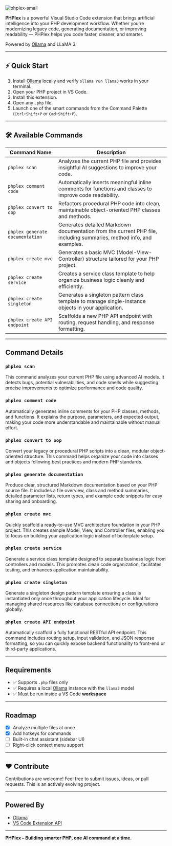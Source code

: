 ![phplex-small](https://github.com/user-attachments/assets/0d315e3a-f354-4c3f-bcc9-894a16ee624c)

**PHPlex** is a powerful Visual Studio Code extension that brings artificial intelligence into your PHP development workflow. Whether you're modernizing legacy code, generating documentation, or improving readability — PHPlex helps you code faster, cleaner, and smarter.

Powered by [Ollama](https://ollama.com) and LLaMA 3.

---

## ⚡ Quick Start

1. Install [Ollama](https://ollama.com) locally and verify `ollama run llama3` works in your terminal.
2. Open your PHP project in VS Code.
3. Install this extension.
4. Open any `.php` file.
5. Launch one of the smart commands from the Command Palette (`Ctrl+Shift+P` or `Cmd+Shift+P`).

---

## 🛠 Available Commands

| Command Name                 | Description                                                        |
|-----------------------------|--------------------------------------------------------------------|
| `phplex scan`               | Analyzes the current PHP file and provides insightful AI suggestions to improve your code. |
| `phplex comment code`       | Automatically inserts meaningful inline comments for functions and classes to improve code readability. |
| `phplex convert to oop`     | Refactors procedural PHP code into clean, maintainable object-oriented PHP classes and methods. |
| `phplex generate documentation` | Generates detailed Markdown documentation from the current PHP file, including summaries, method info, and examples. |
| `phplex create mvc`         | Generates a basic MVC (Model-View-Controller) structure tailored for your PHP project. |
| `phplex create service`     | Creates a service class template to help organize business logic cleanly and efficiently. |
| `phplex create singleton`   | Generates a singleton pattern class template to manage single-instance objects in your application. |
| `phplex create API endpoint`| Scaffolds a new PHP API endpoint with routing, request handling, and response formatting. |


---

##  Command Details

### `phplex scan`  
This command analyzes your current PHP file using advanced AI models. It detects bugs, potential vulnerabilities, and code smells while suggesting precise improvements to optimize performance and code quality.

### `phplex comment code`  
Automatically generates inline comments for your PHP classes, methods, and functions. It explains the purpose, parameters, and expected output, making your code more understandable and maintainable without manual effort.

### `phplex convert to oop`  
Convert your legacy or procedural PHP scripts into a clean, modular object-oriented structure. This command helps organize your code into classes and objects following best practices and modern PHP standards.

### `phplex generate documentation`  
Produce clear, structured Markdown documentation based on your PHP source file. It includes a file overview, class and method summaries, detailed parameter lists, return types, and example code snippets for easy sharing and onboarding.

### `phplex create mvc`  
Quickly scaffold a ready-to-use MVC architecture foundation in your PHP project. This creates sample Model, View, and Controller files, enabling you to focus on building your application logic instead of boilerplate setup.

### `phplex create service`  
Generate a service class template designed to separate business logic from controllers and models. This promotes clean code organization, facilitates testing, and enhances application maintainability.

### `phplex create singleton`  
Generate a singleton design pattern template ensuring a class is instantiated only once throughout your application lifecycle. Ideal for managing shared resources like database connections or configurations globally.

### `phplex create API endpoint`  
Automatically scaffold a fully functional RESTful API endpoint. This command includes routing setup, input validation, and JSON response formatting, so you can quickly expose backend functionality to front-end or third-party applications.

---

##  Requirements

- ✅ Supports `.php` files only
- ✅ Requires a local [Ollama](https://ollama.com) instance with the `llama3` model
- ✅ Must be run inside a VS Code **workspace**

---

##  Roadmap

- [x] Analyze multiple files at once
- [x] Add hotkeys for commands
- [ ] Built-in chat assistant (sidebar UI)
- [ ] Right-click context menu support

---

## ❤️ Contribute

Contributions are welcome! Feel free to submit issues, ideas, or pull requests. This is an actively evolving project.

---

##  Powered By

- [Ollama](https://ollama.com)
- [VS Code Extension API](https://code.visualstudio.com/api)

---

**PHPlex – Building smarter PHP, one AI command at a time.**
